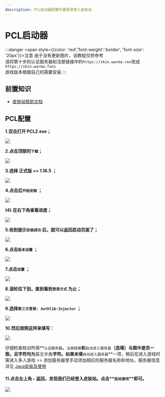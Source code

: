 ```yaml
---
description: PCL启动器配置外置登录登入皮肤站
---
```


# PCL启动器
:::danger <span style={{color: 'red','font-weight':'bolder', 'font-size': '20px'}}>注意</span>
由于没有更新图片，该教程仅供参考  
请将第十步的认证服务器和注册链接中的`https://skin.warma.ren`改成`https://skin.warma.fans`  
游戏版本根据自己的需要安装
:::

## 前置知识

* [皮肤站帮助文档](../First/Readme/pi-fu-zhan-bang-zhu-wen-dang)

## PCL配置

**1.双击打开 PCL2.exe；**

![](../assets/pcl1.png)

**2.点击顶部的`下载`；**

![](../assets/image.png)

**3.选择 正式版 >> 1.16.5 ；**

![](../assets/image%20(1).png)

**4.点击后`开始安装` ；**

![](../assets/image%20(2).png)

**(4).在右下角查看进度；**

![](../assets/image%20(3).png)

**5.收到提示`安装成功` 后，就可以返回启动页面了；**

![](../assets/image%20(4).png)

**6.点击`版本设置` ；**

![](../assets/image%20(5).png)

**7.点击`设置` ；**

![](../assets/image%20(6).png)

**8.滚轮往下划，直到看到`登录方式` 为止；**

![](../assets/image%20(7).png)

**9.选择`第三方登录: Authlib-Injector` ；**

![](../assets/image%20(8).png)

**10.然后按照这样来填写：**

![](../assets/image%20(9).png)

&#x20;   仔细检查核对所填**`认证服务器`**、**`注册链接`**和**`自动进入服务器`**（选填）与图中是否一致。且字符均为**英文半角**字符。如果未填**`自动进入服务器`**一项，稍后在进入游戏时需进入多人游戏 >> 添加服务器里手动添加相应的服务器名称和地址，服务器信息详见 
[Java安装及使用](../First/Readme/java-an-zhuang-ji-shi-yong)  

&#x20;

#### 11.点击左上角 **`←`** 返回，发现我们已经登入皮肤站。点击**`启动游戏`**即可。

![](../assets/image%20(10).png)


